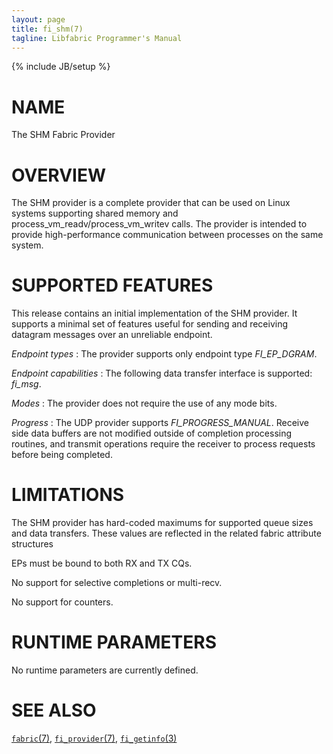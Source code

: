 ```yaml
---
layout: page
title: fi_shm(7)
tagline: Libfabric Programmer's Manual
---
```

{% include JB/setup %}

# NAME

The SHM Fabric Provider

# OVERVIEW

The SHM provider is a complete provider that can be used on Linux
systems supporting shared memory and process_vm_readv/process_vm_writev
calls.  The provider is intended to provide high-performance communication
between processes on the same system.

# SUPPORTED FEATURES

This release contains an initial implementation of the SHM provider.  It
supports a minimal set of features useful for sending and
receiving datagram messages over an unreliable endpoint.

*Endpoint types*
: The provider supports only endpoint type *FI_EP_DGRAM*.

*Endpoint capabilities*
: The following data transfer interface is supported: *fi_msg*.

*Modes*
: The provider does not require the use of any mode bits.

*Progress*
: The UDP provider supports *FI_PROGRESS_MANUAL*.  Receive side data buffers are
  not modified outside of completion processing routines, and transmit
  operations require the receiver to process requests before being completed.

# LIMITATIONS

The SHM provider has hard-coded maximums for supported queue sizes and data
transfers.  These values are reflected in the related fabric attribute
structures

EPs must be bound to both RX and TX CQs.

No support for selective completions or multi-recv.

No support for counters.

# RUNTIME PARAMETERS

No runtime parameters are currently defined.

# SEE ALSO

[`fabric`(7)](fabric.7.html),
[`fi_provider`(7)](fi_provider.7.html),
[`fi_getinfo`(3)](fi_getinfo.3.html)
